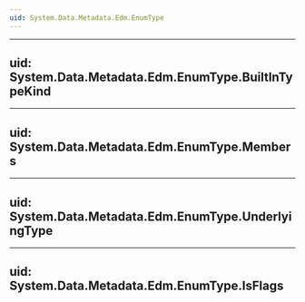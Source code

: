 ```yaml
---
uid: System.Data.Metadata.Edm.EnumType
---
```


---
uid: System.Data.Metadata.Edm.EnumType.BuiltInTypeKind
---

---
uid: System.Data.Metadata.Edm.EnumType.Members
---

---
uid: System.Data.Metadata.Edm.EnumType.UnderlyingType
---

---
uid: System.Data.Metadata.Edm.EnumType.IsFlags
---
